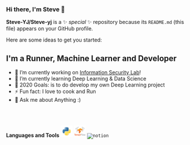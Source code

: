 ### Hi there, I'm Steve 👋


**Steve-YJ/Steve-yj** is a ✨ _special_ ✨ repository because its `README.md` (this file) appears on your GitHub profile.

Here are some ideas to get you started:

## I'm a Runner, Machine Learner and Developer 
- 🔭 I’m currently working on [Information Security Lab][profile]!
- 🌱 I’m currently learning Deep Learning & Data Science
- 📗 2020 Goals: is to do develop my own Deep Learning project
- ⚡ Fun fact: I love to cook and Run
- 💬 Ask me about Anything :)


<br />  
<br />

[profile]: https://www.notion.so/youngjoenlee/Steve-Lee-s-Portfolio-1425acd960b541c8a48adf8bb712c67e




**Languages and Tools** 
<code><img alt="Python" src="https://raw.githubusercontent.com/github/explore/80688e429a7d4ef2fca1e82350fe8e3517d3494d/topics/python/python.png" width="32"></code>
<code><img alt="tensorflow" src="https://raw.githubusercontent.com/github/explore/80688e429a7d4ef2fca1e82350fe8e3517d3494d/topics/tensorflow/tensorflow.png" width="32"></code>
<code><img alt="notion" height="20" src="http://logovectordl.com/wp-content/uploads/2019/11/notion-labs-inc-logo-vector.png"></code>